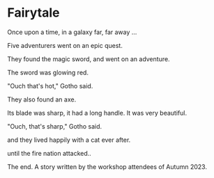 # Fairytale

Once upon a time, in a galaxy far, far away ...

Five adventurers went on an epic quest.

They found the magic sword, and went on an adventure.

The sword was glowing red.

"Ouch that's hot," Gotho said.

They also found an axe.

Its blade was sharp, it had a long handle.
It was very beautiful.

"Ouch, that's sharp," Gotho said.

and they lived happily with a cat ever after.

until the fire nation attacked..

The end.
A story written by the workshop attendees of Autumn 2023.
